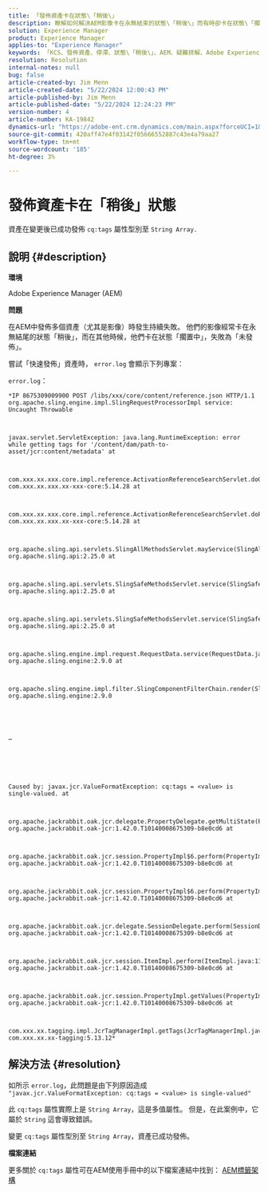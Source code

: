 ```yaml
---
title: 「發佈資產卡在狀態\「稍後\」
description: 瞭解如何解決AEM影像卡在永無結束的狀態\「稍後\」而有時卻卡在狀態\「擱置中\」的問題。
solution: Experience Manager
product: Experience Manager
applies-to: "Experience Manager"
keywords: 「KCS、發佈資產、停滯、狀態\「稍後\」、AEM、疑難排解、Adobe Experience Manager」
resolution: Resolution
internal-notes: null
bug: false
article-created-by: Jim Menn
article-created-date: "5/22/2024 12:00:43 PM"
article-published-by: Jim Menn
article-published-date: "5/22/2024 12:24:23 PM"
version-number: 4
article-number: KA-19842
dynamics-url: "https://adobe-ent.crm.dynamics.com/main.aspx?forceUCI=1&pagetype=entityrecord&etn=knowledgearticle&id=87824ae5-3218-ef11-9f8a-6045bd006268"
source-git-commit: 420aff47e4f03142f05666552887c43e4a79aa27
workflow-type: tm+mt
source-wordcount: '185'
ht-degree: 3%

---
```


# 發佈資產卡在「稍後」狀態


資產在變更後已成功發佈 `cq:tags` 屬性型別至 `String Array.`

## 說明 {#description}


<b>環境</b>

Adobe Experience Manager (AEM)

<b>問題</b>

在AEM中發佈多個資產（尤其是影像）時發生持續失敗。 他們的影像經常卡在永無結尾的狀態「稍後」，而在其他時候，他們卡在狀態「擱置中」，失敗為「未發佈」。

嘗試「快速發佈」資產時， `error.log` 會顯示下列專案：

`error.log`：


```
*IP 8675309009900 POST /libs/xxx/core/content/reference.json HTTP/1.1 org.apache.sling.engine.impl.SlingRequestProcessorImpl service: Uncaught Throwable



javax.servlet.ServletException: java.lang.RuntimeException: error while getting tags for '/content/dam/path-to-asset/jcr:content/metadata' at

 

com.xxx.xx.xxx.core.impl.reference.ActivationReferenceSearchServlet.doGet(ActivationReferenceSearchServlet.java:140) com.xxx.xx.xxx.xx-xxx-core:5.14.28 at



com.xxx.xx.xxx.core.impl.reference.ActivationReferenceSearchServlet.doPost(ActivationReferenceSearchServlet.java:100) com.xxx.xx.xxx.xx-xxx-core:5.14.28 at

 

org.apache.sling.api.servlets.SlingAllMethodsServlet.mayService(SlingAllMethodsServlet.java:146) org.apache.sling.api:2.25.0 at

 

org.apache.sling.api.servlets.SlingSafeMethodsServlet.service(SlingSafeMethodsServlet.java:342) org.apache.sling.api:2.25.0 at



org.apache.sling.api.servlets.SlingSafeMethodsServlet.service(SlingSafeMethodsServlet.java:374) org.apache.sling.api:2.25.0 at



org.apache.sling.engine.impl.request.RequestData.service(RequestData.java:583) org.apache.sling.engine:2.9.0 at



org.apache.sling.engine.impl.filter.SlingComponentFilterChain.render(SlingComponentFilterChain.java:45) org.apache.sling.engine:2.9.0





…






Caused by: javax.jcr.ValueFormatException: cq:tags = <value> is single-valued. at



org.apache.jackrabbit.oak.jcr.delegate.PropertyDelegate.getMultiState(PropertyDelegate.java:137) org.apache.jackrabbit.oak-jcr:1.42.0.T10140008675309-b8e0cd6 at



org.apache.jackrabbit.oak.jcr.session.PropertyImpl$6.perform(PropertyImpl.java:266) org.apache.jackrabbit.oak-jcr:1.42.0.T10140008675309-b8e0cd6 at



org.apache.jackrabbit.oak.jcr.session.PropertyImpl$6.perform(PropertyImpl.java:261) org.apache.jackrabbit.oak-jcr:1.42.0.T10140008675309-b8e0cd6 at

 

org.apache.jackrabbit.oak.jcr.delegate.SessionDelegate.perform(SessionDelegate.java:210) org.apache.jackrabbit.oak-jcr:1.42.0.T10140008675309-b8e0cd6 at

 

org.apache.jackrabbit.oak.jcr.session.ItemImpl.perform(ItemImpl.java:112) org.apache.jackrabbit.oak-jcr:1.42.0.T10140008675309-b8e0cd6 at

 

org.apache.jackrabbit.oak.jcr.session.PropertyImpl.getValues(PropertyImpl.java:261) org.apache.jackrabbit.oak-jcr:1.42.0.T10140008675309-b8e0cd6 at

 

com.xxx.xx.tagging.impl.JcrTagManagerImpl.getTags(JcrTagManagerImpl.java:797) com.xxx.xx.xx-tagging:5.13.12*
```



## 解決方法 {#resolution}


如所示 `error.log`，此問題是由下列原因造成 `"javax.jcr.ValueFormatException: cq:tags = <value> is single-valued"`

此 `cq:tags` 屬性實際上是 `String Array`，這是多值屬性。 但是，在此案例中，它屬於 `String` 這會導致錯誤。

變更 `cq:tags` 屬性型別至 `String Array`，資產已成功發佈。

<b>檔案連結</b>

更多關於 `cq:tags` 屬性可在AEM使用手冊中的以下檔案連結中找到：
[AEM標籤架構](https://experienceleague.adobe.com/en/docs/experience-manager-65/content/implementing/developing/platform/tagging/framework)
